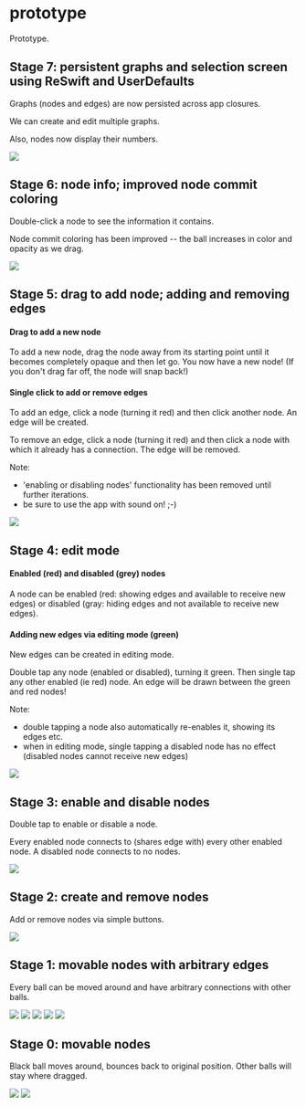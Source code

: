 # prototype

Prototype.

## Stage 7: persistent graphs and selection screen using ReSwift and UserDefaults

Graphs (nodes and edges) are now persisted across app closures.

We can create and edit multiple graphs.

Also, nodes now display their numbers.

![](reswift_persistence.gif)

## Stage 6: node info; improved node commit coloring

Double-click a node to see the information it contains.

Node commit coloring has been improved -- the ball increases in color and opacity as we drag.

![](node_info.gif)


## Stage 5: drag to add node; adding and removing edges

#### Drag to add a new node 

To add a new node, drag the node away from its starting point until it becomes completely opaque and then let go. You now have a new node! (If you don't drag far off, the node will snap back!)

#### Single click to add or remove edges

To add an edge, click a node (turning it red) and then click another node. An edge will be created.

To remove an edge, click a node (turning it red) and then click a node with which it already has a connection. The edge will be removed. 


Note: 
- 'enabling or disabling nodes' functionality has been removed until further iterations.
- be sure to use the app with sound on! ;-)

![](drag_to_add_node.gif)


## Stage 4: edit mode

#### Enabled (red) and disabled (grey) nodes

A node can be enabled (red: showing edges and available to receive new edges) or disabled (gray: hiding edges and not available to receive new edges).

#### Adding new edges via editing mode (green)

New edges can be created in editing mode.

Double tap any node (enabled or disabled), turning it green. Then single tap any other enabled (ie red) node. An edge will be drawn between the green and red nodes!

Note: 
- double tapping a node also automatically re-enables it, showing its edges etc.
- when in editing mode, single tapping a disabled node has no effect (disabled nodes cannot receive new edges)

![](edit_mode.gif)

## Stage 3: enable and disable nodes

Double tap to enable or disable a node. 

Every enabled node connects to (shares edge with) every other enabled node. A disabled node connects to no nodes.

![](enable_and_disable_nodes.gif)


## Stage 2: create and remove nodes

Add or remove nodes via simple buttons.

![](add_or_remove_nodes.gif)

## Stage 1: movable nodes with arbitrary edges

Every ball can be moved around and have arbitrary connections with other balls.

![](prototype_edges.png)
![](prototype_edges_2.png)
![](prototype_edges_3.png)
![](prototype_edges_4.png)
![](prototype_edges_5.png)


## Stage 0: movable nodes

Black ball moves around, bounces back to original position.
Other balls will stay where dragged.

![](prototype_layout.png)
![](prototype_layout_2.png)

